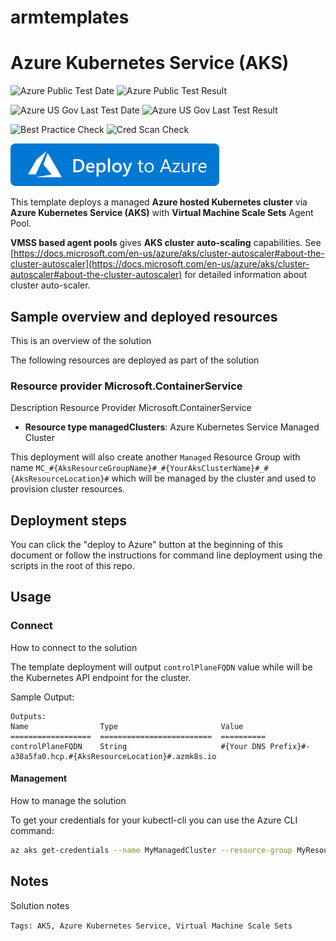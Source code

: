 # armtemplates

# Azure Kubernetes Service (AKS)

![Azure Public Test Date](https://azurequickstartsservice.blob.core.windows.net/badges/101-aks-vmss-systemassigned-identity/PublicLastTestDate.svg)
![Azure Public Test Result](https://azurequickstartsservice.blob.core.windows.net/badges/101-aks-vmss-systemassigned-identity/PublicDeployment.svg)

![Azure US Gov Last Test Date](https://azurequickstartsservice.blob.core.windows.net/badges/101-aks-vmss-systemassigned-identity/FairfaxLastTestDate.svg)
![Azure US Gov Last Test Result](https://azurequickstartsservice.blob.core.windows.net/badges/101-aks-vmss-systemassigned-identity/FairfaxDeployment.svg)

![Best Practice Check](https://azurequickstartsservice.blob.core.windows.net/badges/101-aks-vmss-systemassigned-identity/BestPracticeResult.svg)
![Cred Scan Check](https://azurequickstartsservice.blob.core.windows.net/badges/101-aks-vmss-systemassigned-identity/CredScanResult.svg)

[![Deploy To Azure](https://raw.githubusercontent.com/Azure/azure-quickstart-templates/master/1-CONTRIBUTION-GUIDE/images/deploytoazure.svg?sanitize=true)](https://portal.azure.com/#create/Microsoft.Template/uri/https%3A%2F%2Fraw.githubusercontent.com%2Fabotzki%2Fmain%2Farmtemplates%2Faks-nodepools.json)

This template deploys a managed **Azure hosted Kubernetes cluster** via **Azure Kubernetes Service (AKS)** with **Virtual Machine Scale Sets** Agent Pool.

**VMSS based agent pools** gives **AKS cluster** **auto-scaling** capabilities.
See [https://docs.microsoft.com/en-us/azure/aks/cluster-autoscaler#about-the-cluster-autoscaler](https://docs.microsoft.com/en-us/azure/aks/cluster-autoscaler#about-the-cluster-autoscaler) for detailed information about cluster auto-scaler. 

## Sample overview and deployed resources

This is an overview of the solution

The following resources are deployed as part of the solution

### Resource provider Microsoft.ContainerService

Description Resource Provider Microsoft.ContainerService

+ **Resource type managedClusters**: Azure Kubernetes Service Managed Cluster

This deployment will also create another `Managed` Resource Group with name `MC_#{AksResourceGroupName}#_#{YourAksClusterName}#_#{AksResourceLocation}#` which will be managed by the cluster and used to provision cluster resources.  

## Deployment steps

You can click the "deploy to Azure" button at the beginning of this document or follow the instructions for command line deployment using the scripts in the root of this repo.

## Usage

### Connect

How to connect to the solution

The template deployment will output `controlPlaneFQDN` value while will be the Kubernetes API endpoint for the cluster.  

Sample Output:

```
Outputs:
Name                Type                       Value
==================  =========================  ==========
controlPlaneFQDN    String                     #{Your DNS Prefix}#-a38a5fa0.hcp.#{AksResourceLocation}#.azmk8s.io
```

#### Management

How to manage the solution

To get your credentials for your kubectl-cli you can use the Azure CLI command: 

```bash
az aks get-credentials --name MyManagedCluster --resource-group MyResourceGroup
```

## Notes

Solution notes

`Tags: AKS, Azure Kubernetes Service, Virtual Machine Scale Sets`
